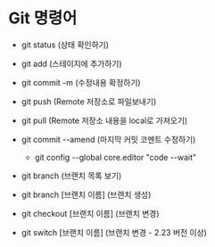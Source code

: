 # Git 명령어

- git status (상태 확인하기)
- git add (스테이지에 추가하기)
- git commit -m (수정내용 확정하기)
- git push (Remote 저장소로 파일보내기)
- git pull (Remote 저장소 내용을 local로 가져오기)
- git commit --amend (마지막 커밋 코멘트 수정하기)
    - git config --global core.editor "code --wait"

- git branch (브랜치 목록 보기)
- git branch [브랜치 이름] (브랜치 생성)
- git checkout [브랜치 이름] (브랜치 변경)
- git switch [브랜치 이름] (브랜치 변경 - 2.23 버전 이상)